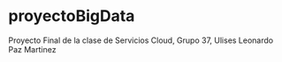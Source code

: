 # proyectoBigData
Proyecto Final de la clase de Servicios Cloud, Grupo 37, Ulises Leonardo Paz Martinez
